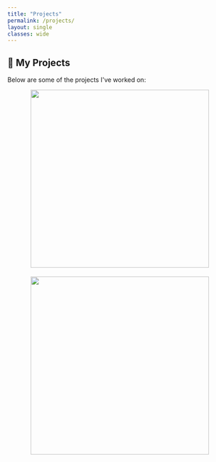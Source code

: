 ```yaml
---
title: "Projects"
permalink: /projects/
layout: single
classes: wide
---
```


## 🔹 My Projects

Below are some of the projects I've worked on:

<div align="center" style="display: flex; flex-wrap: wrap; gap: 20px; justify-content: center;">

<a href="https://github.com/viraj-singh1998/reAct-agent-from-scratch">
  <img src="https://github-readme-stats.vercel.app/api/pin/?username=viraj-singh1998&repo=reAct-agent-from-scratch" width="400"/>
</a>

<a href="https://github.com/viraj-singh1998/AIIVR">
  <img src="https://github-readme-stats.vercel.app/api/pin/?username=viraj-singh1998&repo=AIIVR" width="400"/>
</a>

</div>